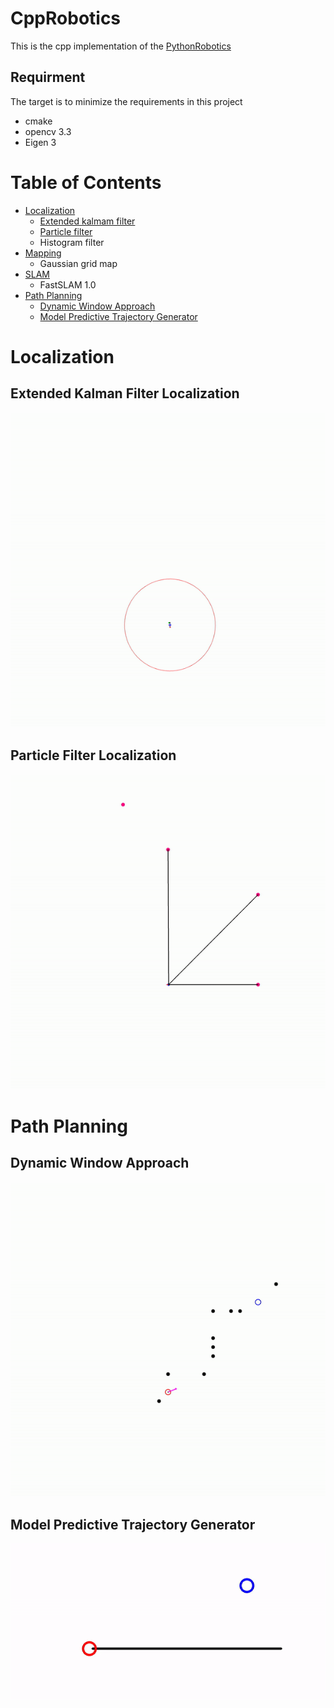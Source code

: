 # CppRobotics

This is the cpp implementation of the [PythonRobotics](https://github.com/AtsushiSakai/PythonRobotics)

## Requirment
The target is to minimize the requirements in this project
- cmake
- opencv 3.3
- Eigen 3


# Table of Contents
* [Localization](#localization)
    * [Extended kalmam filter](#extended-kalman-filter-localization)
    * [Particle filter](#particle-filter-localization)
    * Histogram filter
* [Mapping](#mapping)
    * Gaussian grid map
* [SLAM](#SLAM)
    * FastSLAM 1.0
* [Path Planning](#path-planning)
    * [Dynamic Window Approach](#dynamic-window-approach)
    * [Model Predictive Trajectory Generator](#model_predictive_trajectory_generator)

# Localization
## Extended Kalman Filter Localization
![ekf_gif](./Localization/extended_kalman_filter/ekf.gif)

## Particle Filter Localization
![pf_gif](./Localization/particle_filter/pf.gif)

# Path Planning
## Dynamic Window Approach
![dwa_gif](./PathPlanning/dynamic_window_approach/dwa.gif)

## Model Predictive Trajectory Generator
![mptg_gif](./PathPlanning/model_predictive_trajectory_generator/mptg.gif)
